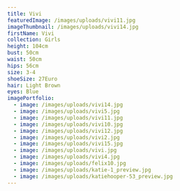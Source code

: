 ```yaml
---
title: Vivi
featuredImage: /images/uploads/vivi11.jpg
imageThumbnail: /images/uploads/vivi14.jpg
firstName: Vivi
collection: Girls
height: 104cm
bust: 50cm
waist: 50cm
hips: 56cm
size: 3-4
shoeSize: 27Euro
hair: Light Brown
eyes: Blue
imagePortfolio:
  - image: /images/uploads/vivi14.jpg
  - image: /images/uploads/vivi5.jpg
  - image: /images/uploads/vivi11.jpg
  - image: /images/uploads/vivi10.jpg
  - image: /images/uploads/vivi12.jpg
  - image: /images/uploads/vivi2.jpg
  - image: /images/uploads/vivi15.jpg
  - image: /images/uploads/vivi.jpg
  - image: /images/uploads/vivi4.jpg
  - image: /images/uploads/felix10.jpg
  - image: /images/uploads/katie-1_preview.jpg
  - image: /images/uploads/katiehooper-53_preview.jpg
---
```


